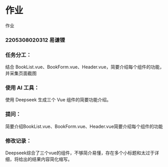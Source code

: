 # 作业
作业
###   2205308020312   易谦镗

### 任务分工：
结合 BookList.vue、BookForm.vue、Header.vue，简要介绍每个组件的功能，并采集页面截图

### 使用 AI 工具：
使用 Deepseek 生成三个 Vue 组件的简要功能介绍。

### 提问：
简要介绍BookList.vue、BookForm.vue、Header.vue简要介绍每个组件的功能

### 修改记录：
Deepseek综合了三个vue的组件，不够简介易懂，存在多个小标题和太过于详细，将给出的结果内容简化缩写。